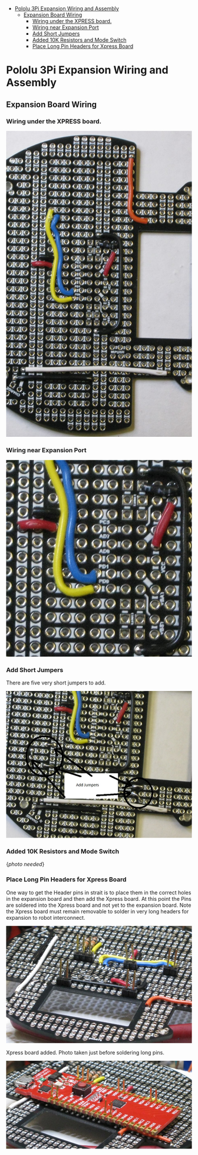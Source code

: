 -   [Pololu 3Pi Expansion Wiring and
    Assembly](#pololu-3pi-expansion-wiring-and-assembly)
    -   [Expansion Board Wiring](#expansion-board-wiring)
        -   [Wiring under the XPRESS
            board.](#wiring-under-the-xpress-board.)
        -   [Wiring near Expansion Port](#wiring-near-expansion-port)
        -   [Add Short Jumpers](#add-short-jumpers)
        -   [Added 10K Resistors and Mode
            Switch](#added-10k-resistors-and-mode-switch)
        -   [Place Long Pin Headers for Xpress
            Board](#place-long-pin-headers-for-xpress-board)

<!---
use 
pandoc -s --toc -t html5 -c ../../pandocbd.css wiring.pandoc.md -o wiring.html

pandoc -s --toc -t gfm wiring.pandoc.md -o wiring.md
-->

Pololu 3Pi Expansion Wiring and Assembly
========================================

Expansion Board Wiring
----------------------

### Wiring under the XPRESS board.

![](images/underboard-wire.jpg)

### Wiring near Expansion Port

![](images/expansion-port-wire.jpg)

### Add Short Jumpers

There are five very short jumpers to add.

![](images/short-jumpers.jpg)

### Added 10K Resistors and Mode Switch

{*photo needed*}

### Place Long Pin Headers for Xpress Board

One way to get the Header pins in strait is to place them in the correct
holes in the expansion board and then add the Xpress board. At this
point the Pins are soldered into the Xpress board and not yet to the
expansion board. Note the Xpress board must remain removable to solder
in very long headers for expansion to robot interconnect.

![](images/long-pin-headers-placed.jpg)

Xpress board added. Photo taken just before soldering long pins.

![](images/align-Xpress-pins.jpg)
